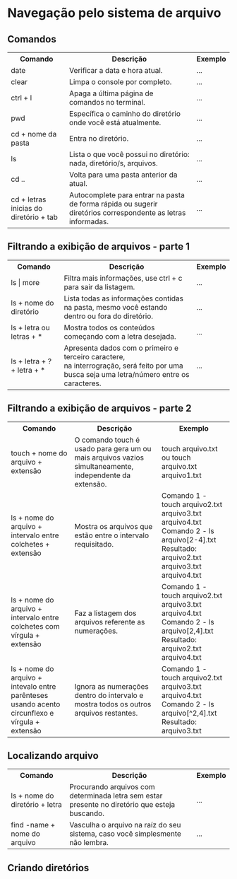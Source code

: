 <h1> Navegação pelo sistema de arquivo </h1>

<h2> Comandos </h2>

<div align="center">
    <table>
    <tr>
        <th> Comando </th>
        <th> Descrição </th>
        <th> Exemplo </th>
    </tr>
    <tr>
        <td> date </td>
        <td> Verificar a data e hora atual. </td>
        <td> ... </td>
    </tr>
    <tr>
        <td> clear </td>
        <td> Limpa o console por completo. </td>
        <td> ... </td>
    </tr>
    <tr>
        <td> ctrl + l </td>
        <td> Apaga a última página de comandos no terminal. </td>
        <td> ... </td>
    <tr>
        <td> pwd </td>
        <td> Específica o caminho do diretório onde você está atualmente. </td>
        <td> ... </td>
    </tr>
    <tr>
        <td> cd + nome da pasta </td>
        <td> Entra no diretório. 
        <td> ... </td>
    </td>
    <tr>
        <td> ls </td>
        <td> Lista o que você possui no diretório: nada, diretório/s, arquivos. </td>
        <td> ... </td>
    </tr>
    <tr>
        <td> cd .. </td>
        <td> Volta para uma pasta anterior da atual.
        <td> ... </td>
    </tr>
    <tr>
        <td> cd + letras inicias do diretório + tab </td>
        <td> Autocomplete para entrar na pasta de forma rápida ou sugerir diretórios correspondente as letras informadas. </td>
        <td> ... </td>
    </tr>
    </table>
</div>

<h2> Filtrando a exibição de arquivos - parte 1 </h2>

<div align="center">
    <table>
        <tr>
            <th> Comando </th>
            <th> Descrição </th>
            <th> Exemplo </th>
        </tr>
        <tr>
            <td> ls | more </td>
            <td> Filtra mais informações, use ctrl + c para sair da listagem. </td>
            <td> ... </td>
        </tr>
        <tr>
            <td> ls + nome do diretório </td>
            <td> Lista todas as informações contidas na pasta, mesmo você estando dentro ou fora do diretório. </td>
            <td> ... </td>
        </tr>
        <tr>
            <td> ls + letra ou letras + * </td>
            <td> Mostra todos os conteúdos começando com a letra desejada. </td>
            <td> ... </td>
        </tr>
        <tr>
            <td> ls + letra + ? + letra + * </td>
            <td> Apresenta dados com o primeiro e terceiro caractere, <br> na interrogração, será feito por uma busca seja uma letra/número entre os caracteres. </td>
            <td> ... </td>
        </tr>
    </table>
</div>

<h2> Filtrando a exibição de arquivos - parte 2 </h2>

<div align="center">
    <table>
        <tr>
            <th> Comando </th>
            <th> Descrição </th>
            <th> Exemplo </th>
        </tr>
        <tr>
            <td> touch + nome do arquivo + extensão </td>
            <td> O comando touch é usado para gera um ou mais arquivos vazios simultaneamente, independente da extensão. </td>
            <td> touch arquivo.txt ou touch arquivo.txt arquivo1.txt </td>
        </tr>
        <tr>
            <td> ls + nome do arquivo + intervalo entre colchetes + extensão </td>
            <td> Mostra os arquivos que estão entre o intervalo requisitado. </td>
            <td> Comando 1 - touch arquivo2.txt arquivo3.txt arquivo4.txt <br>
            Comando 2 - ls arquivo[2-4].txt <br>
            Resultado: arquivo2.txt arquivo3.txt arquivo4.txt </td>
            </td>
        </tr>
        <tr>
            <td> ls + nome do arquivo + intervalo entre colchetes com vírgula + extensão </td>
            <td> Faz a listagem dos arquivos referente as numerações. </td>
            <td> Comando 1 - touch arquivo2.txt arquivo3.txt arquivo4.txt <br>
            Comando 2 - ls arquivo[2,4].txt <br>
            Resultado: arquivo2.txt arquivo4.txt </td>
        </tr>
        <tr>
            <td> ls + nome do arquivo + intevalo entre parênteses usando acento circunflexo e vírgula + extensão </td>
            <td> Ignora as numerações dentro do intervalo e mostra todos os outros arquivos restantes. </td>
            <td> Comando 1 - touch arquivo2.txt arquivo3.txt arquivo4.txt <br>
            Comando 2 - ls arquivo[^2,4].txt <br>
            Resultado: arquivo3.txt </td>
        </tr>
    </table>
</div>

<h2> Localizando arquivo </h2>

<div align="center">
    <table>
        <tr>
            <th> Comando </th>
            <th> Descrição </th>
            <th> Exemplo </th>
        </tr>
        <tr>
            <td> ls + nome do diretório + letra </td>
            <td> Procurando arquivos com determinada letra sem estar presente no diretório que esteja buscando. </td>
            <td> ... </td>
        </tr>
        <tr>
            <td> find -name + nome do arquivo </td> 
            <td> Vasculha o arquivo na raíz do seu sistema, caso você simplesmente não lembra. </td>
            <td> ... </td>
        </tr>
    </table>
</div>

<h2> Criando diretórios </h2>